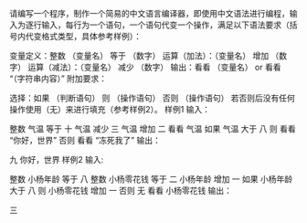 请编写一个程序，制作一个简易的中文语言编译器，即使用中文语法进行编程，输入为逐行输入，每行为一个语句，一个语句代变一个操作，满足以下语法要求（括号内代变格式类型，具体参考样例）：

变量定义：整数 （变量名） 等于 （数字）
运算（加法）：（变量名） 增加 （数字）
运算（减法）：（变量名） 减少 （数字）
输出：看看 （变量名） or 看看 “（字符串内容）”
附加要求：

选择：如果 （判断语句） 则 （操作语句） 否则 （操作语句）
若否则后没有任何操作使用（无）来进行填充（参考样例2）。
样例1
输入：

整数 气温 等于 十
气温 减少 三
气温 增加 二
看看 气温
如果 气温 大于 八 则 看看 “你好，世界” 否则 看看 “冻死我了”
输出：

九
你好，世界
样例2
输入:

整数 小杨年龄 等于 八
整数 小杨零花钱 等于 二
小杨年龄 增加 一
如果 小杨年龄 大于 八 则 小杨零花钱 增加 一 否则 无
看看 小杨零花钱
输出：

三
